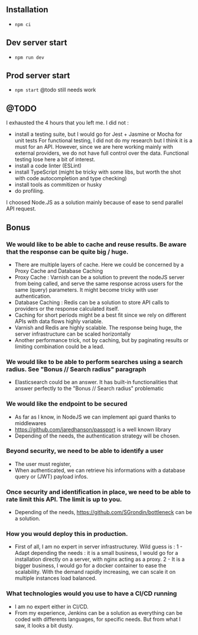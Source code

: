 ## Installation 
- `npm ci`

## Dev server start
- `npm run dev`

## Prod server start
- `npm start` @todo still needs work

## @TODO
I exhausted the 4 hours that you left me. 
I did not : 
- install a testing suite, but I would go for Jest + Jasmine or Mocha for unit tests
For functional testing, I did not do my research but I think it is a must for an API. However, since
we are here working mainly with external providers, we do not have full control over the data. Functional testing
lose here a bit of interest.
- install a code linter (ESLint) 
- install TypeScript (might be tricky with some libs, but worth the shot with code autocompletion and type checking)
- install tools as commitizen or husky
- do profiling.

I choosed Node.JS as a solution mainly because of ease to send parallel API request.

## Bonus
### We would like to be able to cache and reuse results. Be aware that the response can be quite big / huge.
- There are multiple layers of cache. Here we could be concerned by a Proxy Cache and Database Caching
- Proxy Cache : Varnish can be a solution to prevent the nodeJS server from being called, and serve the 
same response across users for the same (query) parameters. It might become tricky with user authentication.
- Database Caching : Redis can be a solution to store API calls to providers or the response calculated itself.
- Caching for short periods might be a best fit since we rely on different APIs with data flows highly variable.
- Varnish and Redis are highly scalable. The response being huge, the server infrastructure can be scaled horizontally
- Another performance trick, not by caching, but by paginating results or limiting combination could be a lead.
### We would like to be able to perform searches using a search radius. See "Bonus // Search radius" paragraph
- Elasticsearch could be an answer. It has built-in functionalities that answer perfectly to the "Bonus // Search radius"
problematic
### We would like the endpoint to be secured
- As far as I know, in NodeJS we can implement api guard thanks to middlewares
- https://github.com/jaredhanson/passport is a well known library
- Depending of the needs, the authentication strategy will be chosen.
### Beyond security, we need to be able to identify a user
- The user must register,
- When authenticated, we can retrieve his informations with a database query or (JWT) payload infos.
### Once security and identification in place, we need to be able to rate limit this API. The limit is up to you.
- Depending of the needs, https://github.com/SGrondin/bottleneck can be a solution. 
### How you would deploy this in production.
- First of all, I am no expert in server infrastructurey. Wild guess is : 
1 - Adapt depending the needs : it is a small business, I would go for a installation directly on a server, with
nginx acting as a proxy. 
2 - It is a bigger business, I would go for a docker container to ease the scalability. With 
the demand rapidly increasing, we can scale it on multiple instances load balanced.
### What technologies would you use to have a CI/CD running
- I am no expert either in CI/CD.
- From my experience, Jenkins can be a solution as everything can be coded with differents languages, for specific
needs. But from what I saw, it looks a bit dusty. 
